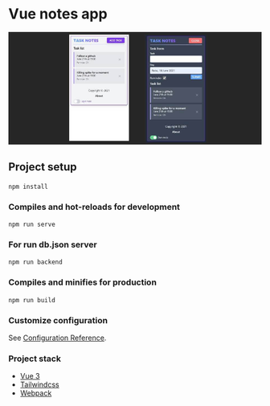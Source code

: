 # Vue notes app

![Preview](https://raw.githubusercontent.com/kamaludin21/notes/master/public/screenshots.jpg)

## Project setup
```
npm install
```

### Compiles and hot-reloads for development
```
npm run serve
```

### For run db.json server

```
npm run backend
```

### Compiles and minifies for production
```
npm run build
```

### Customize configuration
See [Configuration Reference](https://cli.vuejs.org/config/).


### Project stack

- [Vue 3](https://v3.vuejs.org/)
- [Tailwindcss](https://tailwindcss.com/)
- [Webpack](https://webpack.js.org/)
